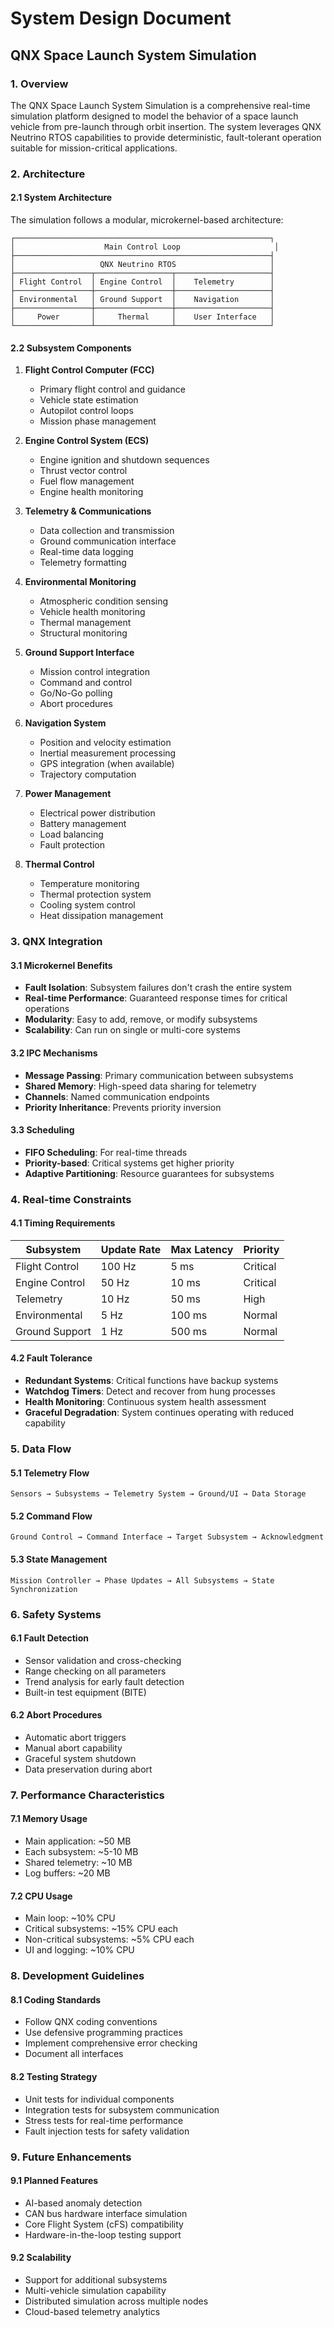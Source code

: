 # System Design Document

## QNX Space Launch System Simulation

### 1. Overview

The QNX Space Launch System Simulation is a comprehensive real-time simulation platform designed to model the behavior of a space launch vehicle from pre-launch through orbit insertion. The system leverages QNX Neutrino RTOS capabilities to provide deterministic, fault-tolerant operation suitable for mission-critical applications.

### 2. Architecture

#### 2.1 System Architecture

The simulation follows a modular, microkernel-based architecture:

```
┌─────────────────────────────────────────────────────────┐
│                    Main Control Loop                     │
├─────────────────────────────────────────────────────────┤
│                   QNX Neutrino RTOS                     │
├─────────────────┬─────────────────┬─────────────────────┤
│ Flight Control  │ Engine Control  │    Telemetry        │
├─────────────────┼─────────────────┼─────────────────────┤
│ Environmental   │ Ground Support  │    Navigation       │
├─────────────────┼─────────────────┼─────────────────────┤
│     Power       │     Thermal     │    User Interface   │
└─────────────────┴─────────────────┴─────────────────────┘
```

#### 2.2 Subsystem Components

1. **Flight Control Computer (FCC)**
   - Primary flight control and guidance
   - Vehicle state estimation
   - Autopilot control loops
   - Mission phase management

2. **Engine Control System (ECS)**
   - Engine ignition and shutdown sequences
   - Thrust vector control
   - Fuel flow management
   - Engine health monitoring

3. **Telemetry & Communications**
   - Data collection and transmission
   - Ground communication interface
   - Real-time data logging
   - Telemetry formatting

4. **Environmental Monitoring**
   - Atmospheric condition sensing
   - Vehicle health monitoring
   - Thermal management
   - Structural monitoring

5. **Ground Support Interface**
   - Mission control integration
   - Command and control
   - Go/No-Go polling
   - Abort procedures

6. **Navigation System**
   - Position and velocity estimation
   - Inertial measurement processing
   - GPS integration (when available)
   - Trajectory computation

7. **Power Management**
   - Electrical power distribution
   - Battery management
   - Load balancing
   - Fault protection

8. **Thermal Control**
   - Temperature monitoring
   - Thermal protection system
   - Cooling system control
   - Heat dissipation management

### 3. QNX Integration

#### 3.1 Microkernel Benefits

- **Fault Isolation**: Subsystem failures don't crash the entire system
- **Real-time Performance**: Guaranteed response times for critical operations
- **Modularity**: Easy to add, remove, or modify subsystems
- **Scalability**: Can run on single or multi-core systems

#### 3.2 IPC Mechanisms

- **Message Passing**: Primary communication between subsystems
- **Shared Memory**: High-speed data sharing for telemetry
- **Channels**: Named communication endpoints
- **Priority Inheritance**: Prevents priority inversion

#### 3.3 Scheduling

- **FIFO Scheduling**: For real-time threads
- **Priority-based**: Critical systems get higher priority
- **Adaptive Partitioning**: Resource guarantees for subsystems

### 4. Real-time Constraints

#### 4.1 Timing Requirements

| Subsystem | Update Rate | Max Latency | Priority |
|-----------|-------------|-------------|----------|
| Flight Control | 100 Hz | 5 ms | Critical |
| Engine Control | 50 Hz | 10 ms | Critical |
| Telemetry | 10 Hz | 50 ms | High |
| Environmental | 5 Hz | 100 ms | Normal |
| Ground Support | 1 Hz | 500 ms | Normal |

#### 4.2 Fault Tolerance

- **Redundant Systems**: Critical functions have backup systems
- **Watchdog Timers**: Detect and recover from hung processes
- **Health Monitoring**: Continuous system health assessment
- **Graceful Degradation**: System continues operating with reduced capability

### 5. Data Flow

#### 5.1 Telemetry Flow

```
Sensors → Subsystems → Telemetry System → Ground/UI → Data Storage
```

#### 5.2 Command Flow

```
Ground Control → Command Interface → Target Subsystem → Acknowledgment
```

#### 5.3 State Management

```
Mission Controller → Phase Updates → All Subsystems → State Synchronization
```

### 6. Safety Systems

#### 6.1 Fault Detection

- Sensor validation and cross-checking
- Range checking on all parameters
- Trend analysis for early fault detection
- Built-in test equipment (BITE)

#### 6.2 Abort Procedures

- Automatic abort triggers
- Manual abort capability
- Graceful system shutdown
- Data preservation during abort

### 7. Performance Characteristics

#### 7.1 Memory Usage

- Main application: ~50 MB
- Each subsystem: ~5-10 MB
- Shared telemetry: ~10 MB
- Log buffers: ~20 MB

#### 7.2 CPU Usage

- Main loop: ~10% CPU
- Critical subsystems: ~15% CPU each
- Non-critical subsystems: ~5% CPU each
- UI and logging: ~10% CPU

### 8. Development Guidelines

#### 8.1 Coding Standards

- Follow QNX coding conventions
- Use defensive programming practices
- Implement comprehensive error checking
- Document all interfaces

#### 8.2 Testing Strategy

- Unit tests for individual components
- Integration tests for subsystem communication
- Stress tests for real-time performance
- Fault injection tests for safety validation

### 9. Future Enhancements

#### 9.1 Planned Features

- AI-based anomaly detection
- CAN bus hardware interface simulation
- Core Flight System (cFS) compatibility
- Hardware-in-the-loop testing support

#### 9.2 Scalability

- Support for additional subsystems
- Multi-vehicle simulation capability
- Distributed simulation across multiple nodes
- Cloud-based telemetry analytics
